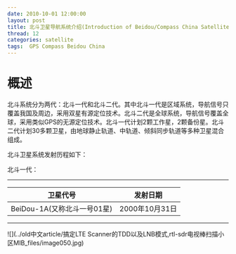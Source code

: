 ```yaml
---
date: 2010-10-01 12:00:00
layout: post
title: 北斗卫星导航系统介绍(Introduction of Beidou/Compass China Satellite Navigation System)
thread: 12
categories: satellite
tags:  GPS Compass Beidou China
---
```


# 概述

北斗系统分为两代：北斗一代和北斗二代。其中北斗一代是区域系统，导航信号只覆盖我国及周边，采用双星有源定位技术。北斗二代是全球系统，导航信号覆盖全球，采用类似GPS的无源定位技术。北斗一代计划2颗工作星，2颗备份星。北斗二代计划30多颗卫星，由地球静止轨道、中轨道、倾斜同步轨道等多种卫星混合组成。

北斗卫星系统发射历程如下：

北斗一代：

-------------------
|卫星代号|发射日期|
|--------|--------|
|BeiDou-1A(又称北斗一号01星)|2000年10月31日|
--------------------------------------------

![](../old中文article/搞定LTE Scanner的TDD以及LNB模式,rtl-sdr电视棒扫描小区MIB_files/image050.jpg)
